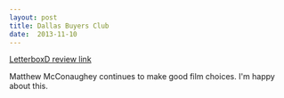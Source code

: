 ```yaml
---
layout: post
title: Dallas Buyers Club 
date:  2013-11-10 
---
```

 
[LetterboxD review link](http://letterboxd.com/samarthbhaskar/film/dallas-buyers-club/)

 Matthew McConaughey continues to make good film choices. I'm happy about this.
